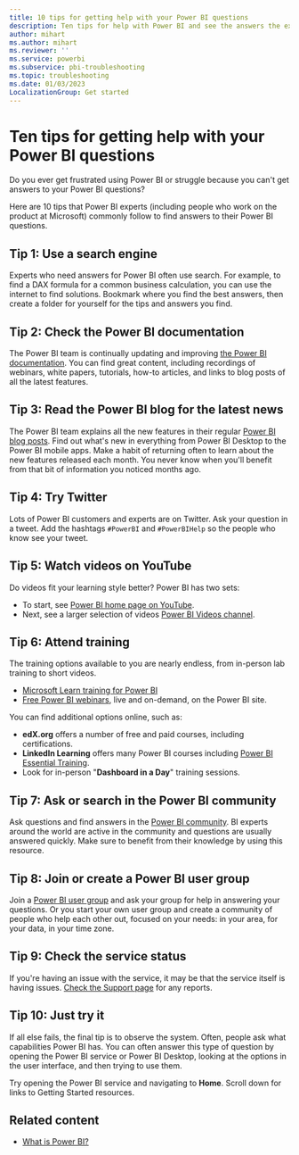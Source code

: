 ```yaml
---
title: 10 tips for getting help with your Power BI questions
description: Ten tips for help with Power BI and see the answers the experts follow when asking Power BI questions.
author: mihart
ms.author: mihart
ms.reviewer: ''
ms.service: powerbi
ms.subservice: pbi-troubleshooting
ms.topic: troubleshooting
ms.date: 01/03/2023
LocalizationGroup: Get started
---
```

# Ten tips for getting help with your Power BI questions

Do you ever get frustrated using Power BI ​​or struggle because you can't get ​​answers to your Power BI questions​? ​

Here are 10 tips that Power BI experts (including people who work on the product at Microsoft) commonly follow to find answers to their Power BI questions.

## Tip 1: Use a search engine
​Experts who need answers​​ for Power BI often use search. For example, to find a DAX formula for a common business calculation, you can use the internet to find solutions. Bookmark where you find the best answers, then create a folder for yourself for the tips and answers you find.
​

## Tip 2: Check the Power BI documentation
The Power BI team is continually updating and improving [the Power BI documentation](../index.yml). You can find great content, including recordings of webinars, white papers, tutorials, how-to articles, and links to blog posts of all the latest features.

## Tip 3: Read the Power BI blog​ for the latest news
The Power BI team explains all the new features in their regular [Power BI blog posts](https://powerbi.microsoft.com/blog/). Find out what's new in everything from Power BI Desktop to the Power BI mobile apps. Make a habit of returning often to learn about the new features released each month. You never know when you'll benefit from that bit of information you noticed months ago.

## Tip 4: Try Twitter
Lots of Power BI customers and experts are on Twitter. Ask your question in a tweet. Add the hashtags `#PowerBI` and `#PowerBIHelp` so the people who know see your tweet.

## Tip 5: Watch videos on YouTube
Do videos fit your learning style better? Power BI has two sets:

* To start, see [Power BI home page on YouTube](https://www.youtube.com/user/mspowerbi/featured).
* Next, see a larger selection of videos [Power BI Videos channel](https://www.youtube.com/user/mspowerbi/videos).

## Tip 6: Attend training
The training options available to you are nearly endless, from in-person lab training to short videos.

- [Microsoft Learn training for Power BI](/training/powerplatform/power-bi?WT.mc_id=powerbi_landingpage-docs-link)
- [Free Power BI webinars](../fundamentals/webinars.md), live and on-demand, on the Power BI site.

You can find additional options online, such as:

* **edX.org** offers a number of free and paid courses, including certifications.
* **LinkedIn Learning** offers many Power BI courses including [Power BI Essential Training](https://www.linkedin.com/learning/power-bi-essential-training-3).
* Look for in-person "**Dashboard in a Day**" training sessions.

## Tip 7: Ask or search in the Power BI community
Ask questions and find answers in the [Power BI community](https://community.powerbi.com). BI experts around the world are active in the community and questions are usually answered quickly. Make sure to benefit from their knowledge by using this resource.

## Tip 8: Join or create a Power BI user group​
Join a [Power BI user group](https://community.powerbi.com/t5/Power-BI-User-Groups/ct-p/Groups) and ask your group for help in answering your questions. Or you start your own user group and create a community of people who help each other out, focused on your needs: in your area, for your data, in your time zone.

## Tip 9: Check the service status
If you're having an issue with the service, it may be that the service itself is having issues. [Check the Support page](https://powerbi.microsoft.com/support/) for any reports.

## Tip 10: Just try it
If all else fails, the final tip is to observe the system. Often, people ask what capabilities Power BI has. You can often answer this type of question by opening the Power BI service or Power BI Desktop, looking at the options in the user interface, and then trying to use them.

Try opening the Power BI service and navigating to **Home**. Scroll down for links to Getting Started resources.

## Related content
* [What is Power BI?](../fundamentals/power-bi-overview.md)
